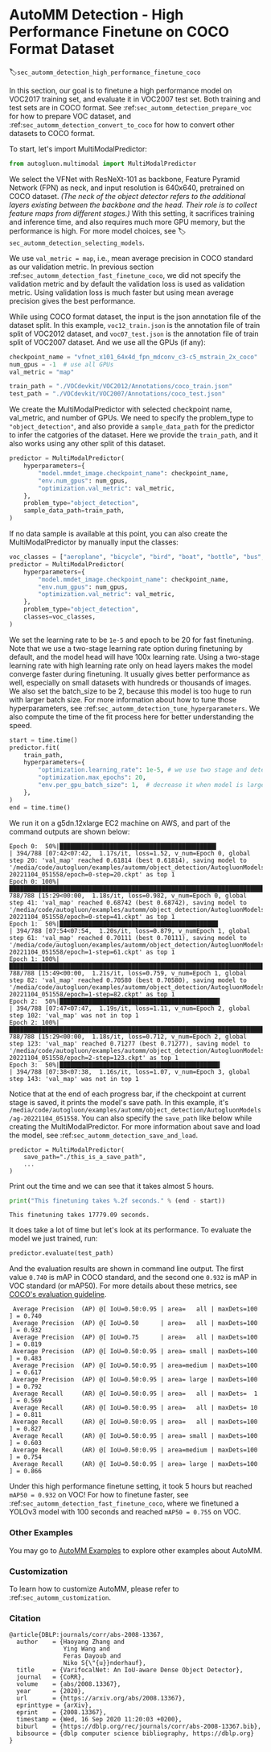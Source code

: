 # AutoMM Detection - High Performance Finetune on COCO Format Dataset
:label:`sec_automm_detection_high_performance_finetune_coco`

In this section, our goal is to finetune a high performance model on VOC2017 training set, 
and evaluate it in VOC2007 test set. Both training and test sets are in COCO format.
See :ref:`sec_automm_detection_prepare_voc` for how to prepare VOC dataset,
and :ref:`sec_automm_detection_convert_to_coco` for how to convert other datasets to COCO format.

To start, let's import MultiModalPredictor:

```python
from autogluon.multimodal import MultiModalPredictor
```

We select the VFNet with ResNeXt-101 as backbone, Feature Pyramid Network (FPN) as neck,
and input resolution is 640x640, pretrained on COCO dataset.
*(The neck of the object detector refers to the additional layers existing between the backbone and the head. 
Their role is to collect feature maps from different stages.)*
With this setting, it sacrifices training and inference time,
and also requires much more GPU memory,
but the performance is high. 
For more model choices, see :label:`sec_automm_detection_selecting_models`.

We use `val_metric = map`, i.e., mean average precision in COCO standard as our validation metric.
In previous section :ref:`sec_automm_detection_fast_finetune_coco`,
we did not specify the validation metric and by default the validation loss is used as validation metric.
Using validation loss is much faster but using mean average precision gives the best performance.

While using COCO format dataset, the input is the json annotation file of the dataset split.
In this example, `voc12_train.json` is the annotation file of train split of VOC2012 dataset,
and `voc07_test.json` is the annotation file of train split of VOC2007 dataset.
And we use all the GPUs (if any):

```python
checkpoint_name = "vfnet_x101_64x4d_fpn_mdconv_c3-c5_mstrain_2x_coco"
num_gpus = -1  # use all GPUs
val_metric = "map"

train_path = "./VOCdevkit/VOC2012/Annotations/coco_train.json" 
test_path = "./VOCdevkit/VOC2007/Annotations/coco_test.json"
```

We create the MultiModalPredictor with selected checkpoint name, val_metric, and number of GPUs.
We need to specify the problem_type to `"object_detection"`,
and also provide a `sample_data_path` for the predictor to infer the catgories of the dataset.
Here we provide the `train_path`, and it also works using any other split of this dataset.

```python
predictor = MultiModalPredictor(
    hyperparameters={
        "model.mmdet_image.checkpoint_name": checkpoint_name,
        "env.num_gpus": num_gpus,
        "optimization.val_metric": val_metric,
    },
    problem_type="object_detection",
    sample_data_path=train_path,
)
```

If no data sample is available at this point, you can also create the MultiModalPredictor by manually input the classes:

```python
voc_classes = ["aeroplane", "bicycle", "bird", "boat", "bottle", "bus", "car", "cat", "chair", "cow", "diningtable", "dog", "horse", "motorbike", "person", "pottedplant", "sheep", "sofa", "train", "tvmonitor"]
predictor = MultiModalPredictor(
    hyperparameters={
        "model.mmdet_image.checkpoint_name": checkpoint_name,
        "env.num_gpus": num_gpus,
        "optimization.val_metric": val_metric,
    },
    problem_type="object_detection",
    classes=voc_classes,
)
```

We set the learning rate to be `1e-5` and epoch to be 20 for fast finetuning.
Note that we use a two-stage learning rate option during finetuning by default,
and the model head will have 100x learning rate.
Using a two-stage learning rate with high learning rate only on head layers makes
the model converge faster during finetuning. It usually gives better performance as well,
especially on small datasets with hundreds or thousands of images.
We also set the batch_size to be 2, because this model is too huge to run with larger batch size.
For more information about how to tune those hyperparameters,
see :ref:`sec_automm_detection_tune_hyperparameters`.
We also compute the time of the fit process here for better understanding the speed.
```python
start = time.time()
predictor.fit(
    train_path,
    hyperparameters={
        "optimization.learning_rate": 1e-5, # we use two stage and detection head has 100x lr
        "optimization.max_epochs": 20,
        "env.per_gpu_batch_size": 1,  # decrease it when model is large
    },
)
end = time.time()
```

We run it on a g5dn.12xlarge EC2 machine on AWS,
and part of the command outputs are shown below:

```
Epoch 0:  50%|███████████████████████████████████████████▌                                           | 394/788 [07:42<07:42,  1.17s/it, loss=1.52, v_num=Epoch 0, global step 20: 'val_map' reached 0.61814 (best 0.61814), saving model to '/media/code/autogluon/examples/automm/object_detection/AutogluonModels/ag-20221104_051558/epoch=0-step=20.ckpt' as top 1                                                                                                                     
Epoch 0: 100%|██████████████████████████████████████████████████████████████████████████████████████| 788/788 [15:29<00:00,  1.18s/it, loss=0.982, v_num=Epoch 0, global step 41: 'val_map' reached 0.68742 (best 0.68742), saving model to '/media/code/autogluon/examples/automm/object_detection/AutogluonModels/ag-20221104_051558/epoch=0-step=41.ckpt' as top 1                                                                                                                     
Epoch 1:  50%|████████████████████████████████████████████                                            | 394/788 [07:54<07:54,  1.20s/it, loss=0.879, v_numEpoch 1, global step 61: 'val_map' reached 0.70111 (best 0.70111), saving model to '/media/code/autogluon/examples/automm/object_detection/AutogluonModels/ag-20221104_051558/epoch=1-step=61.ckpt' as top 1                                                                                                                    
Epoch 1: 100%|████████████████████████████████████████████████████████████████████████████████████████| 788/788 [15:49<00:00,  1.21s/it, loss=0.759, v_num=Epoch 1, global step 82: 'val_map' reached 0.70580 (best 0.70580), saving model to '/media/code/autogluon/examples/automm/object_detection/AutogluonModels/ag-20221104_051558/epoch=1-step=82.ckpt' as top 1                                                                                                                   
Epoch 2:  50%|████████████████████████████████████████████▌                                            | 394/788 [07:47<07:47,  1.19s/it, loss=1.11, v_num=Epoch 2, global step 102: 'val_map' was not in top 1                                                                                                             
Epoch 2: 100%|████████████████████████████████████████████████████████████████████████████████████████| 788/788 [15:29<00:00,  1.18s/it, loss=0.712, v_num=Epoch 2, global step 123: 'val_map' reached 0.71277 (best 0.71277), saving model to '/media/code/autogluon/examples/automm/object_detection/AutogluonModels/ag-20221104_051558/epoch=2-step=123.ckpt' as top 1                                                                                                                 
Epoch 3:  50%|████████████████████████████████████████████▌                                            | 394/788 [07:38<07:38,  1.16s/it, loss=1.07, v_num=Epoch 3, global step 143: 'val_map' was not in top 1                                                                                                             
```

Notice that at the end of each progress bar, if the checkpoint at current stage is saved,
it prints the model's save path.
In this example, it's `/media/code/autogluon/examples/automm/object_detection/AutogluonModels/ag-20221104_051558`.
You can also specify the `save_path` like below while creating the MultiModalPredictor.
For more information about save and load the model,
see :ref:`sec_automm_detection_save_and_load`. 

```
predictor = MultiModalPredictor(
    save_path="./this_is_a_save_path",
    ...
)
```

Print out the time and we can see that it takes almost 5 hours.

```python
print("This finetuning takes %.2f seconds." % (end - start))
```

```
This finetuning takes 17779.09 seconds.
```

It does take a lot of time but let's look at its performance.
To evaluate the model we just trained, run:

```python
predictor.evaluate(test_path)
```

And the evaluation results are shown in command line output. The first value `0.740` is mAP in COCO standard, and the second one `0.932` is mAP in VOC standard (or mAP50). For more details about these metrics, see [COCO's evaluation guideline](https://cocodataset.org/#detection-eval).

```
 Average Precision  (AP) @[ IoU=0.50:0.95 | area=   all | maxDets=100 ] = 0.740                                                                               
 Average Precision  (AP) @[ IoU=0.50      | area=   all | maxDets=100 ] = 0.932                                                                               
 Average Precision  (AP) @[ IoU=0.75      | area=   all | maxDets=100 ] = 0.819                                                                               
 Average Precision  (AP) @[ IoU=0.50:0.95 | area= small | maxDets=100 ] = 0.483                                                                               
 Average Precision  (AP) @[ IoU=0.50:0.95 | area=medium | maxDets=100 ] = 0.617                                                                               
 Average Precision  (AP) @[ IoU=0.50:0.95 | area= large | maxDets=100 ] = 0.792                                                                               
 Average Recall     (AR) @[ IoU=0.50:0.95 | area=   all | maxDets=  1 ] = 0.569                                                                               
 Average Recall     (AR) @[ IoU=0.50:0.95 | area=   all | maxDets= 10 ] = 0.811                                                                               
 Average Recall     (AR) @[ IoU=0.50:0.95 | area=   all | maxDets=100 ] = 0.827                                                                               
 Average Recall     (AR) @[ IoU=0.50:0.95 | area= small | maxDets=100 ] = 0.603                                                                               
 Average Recall     (AR) @[ IoU=0.50:0.95 | area=medium | maxDets=100 ] = 0.754                                                                               
 Average Recall     (AR) @[ IoU=0.50:0.95 | area= large | maxDets=100 ] = 0.866  
```

Under this high performance finetune setting, it took 5 hours but reached `mAP50 = 0.932` on VOC!
For how to finetune faster,
see :ref:`sec_automm_detection_fast_finetune_coco`, where we finetuned a YOLOv3 model with
100 seconds and reached `mAP50 = 0.755` on VOC.

### Other Examples

You may go to [AutoMM Examples](https://github.com/awslabs/autogluon/tree/master/examples/automm) to explore other examples about AutoMM.

### Customization
To learn how to customize AutoMM, please refer to :ref:`sec_automm_customization`.

### Citation

```
@article{DBLP:journals/corr/abs-2008-13367,
  author    = {Haoyang Zhang and
               Ying Wang and
               Feras Dayoub and
               Niko S{\"{u}}nderhauf},
  title     = {VarifocalNet: An IoU-aware Dense Object Detector},
  journal   = {CoRR},
  volume    = {abs/2008.13367},
  year      = {2020},
  url       = {https://arxiv.org/abs/2008.13367},
  eprinttype = {arXiv},
  eprint    = {2008.13367},
  timestamp = {Wed, 16 Sep 2020 11:20:03 +0200},
  biburl    = {https://dblp.org/rec/journals/corr/abs-2008-13367.bib},
  bibsource = {dblp computer science bibliography, https://dblp.org}
}
```
